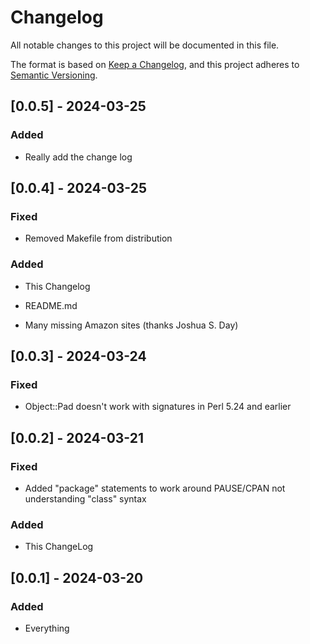 # Changelog

All notable changes to this project will be documented in this file.

The format is based on [Keep a Changelog](https://keepachangelog.com/en/1.1.0/),
and this project adheres to [Semantic Versioning](https://semver.org/spec/v2.0.0.html).

## [0.0.5] - 2024-03-25

### Added

- Really add the change log

## [0.0.4] - 2024-03-25

### Fixed

- Removed Makefile from distribution

### Added

- This Changelog

- README.md

- Many missing Amazon sites (thanks Joshua S. Day)

## [0.0.3] - 2024-03-24

### Fixed

- Object::Pad doesn't work with signatures in Perl 5.24 and earlier

## [0.0.2] - 2024-03-21

### Fixed

- Added "package" statements to work around PAUSE/CPAN not understanding
"class" syntax

### Added

- This ChangeLog

## [0.0.1] - 2024-03-20

### Added 

- Everything

